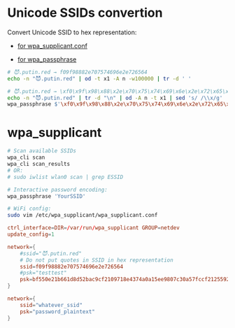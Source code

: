 # Unicode SSIDs convertion

Convert Unicode SSID to hex representation:

- [for wpa_supplicant.conf](https://raspberrypi.stackexchange.com/a/68661/162424)

- [for wpa_passphrase](https://superuser.com/a/1544279/1129367)

```bash
# 😈.putin.red → f09f98882e707574696e2e726564
echo -n "😈.putin.red" | od -t x1 -A n -w100000 | tr -d ' '

# 😈.putin.red → \xf0\x9f\x98\x88\x2e\x70\x75\x74\x69\x6e\x2e\x72\x65\x64
echo -n "😈.putin.red" | tr -d "\n" | od -A n -t x1 | sed 's/ /\\x/g'
wpa_passphrase $'\xf0\x9f\x98\x88\x2e\x70\x75\x74\x69\x6e\x2e\x72\x65\x64' testtest
```

# wpa_supplicant

```bash
# Scan available SSIDs
wpa_cli scan
wpa_cli scan_results
# OR:
# sudo iwlist wlan0 scan | grep ESSID

# Interactive password encoding:
wpa_passphrase 'YourSSID'

# WiFi config:
sudo vim /etc/wpa_supplicant/wpa_supplicant.conf
```

```conf
ctrl_interface=DIR=/var/run/wpa_supplicant GROUP=netdev
update_config=1

network={
    #ssid="😈.putin.red"
    # Do not put quotes in SSID in hex representation
	ssid=f09f98882e707574696e2e726564
    #psk="testtest"
	psk=bf550e21b661d8d52bac9cf2109718e4374a0a15ee9807c30a57fccf21255920
}

network={
	ssid="whatever_ssid"
	psk="password_plaintext"
}
```
